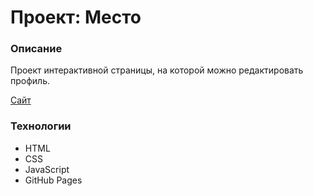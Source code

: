 # Проект: Место

### Описание
Проект интерактивной страницы, на которой можно редактировать профиль.

[Сайт](https://veselovtimofey.github.io/mesto/)

### Технологии
* HTML
* CSS
* JavaScript
* GitHub Pages